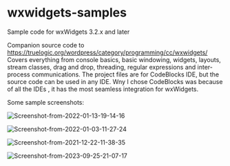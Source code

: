 # wxwidgets-samples
Sample code for wxWidgets 3.2.x and later

Companion source code to https://truelogic.org/wordpress/category/programming/cc/wxwidgets/
Covers everything from console basics, basic windowing, widgets, layouts, stream classes, drag and drop, threading, regular expressions and inter-process communications. The project files are for CodeBlocks IDE, but the source code can be used in any IDE. Wny I chose CodeBlocks was because of all the IDEs , it has the most seamless integration for wxWidgets.

Some sample screenshots:

![Screenshot-from-2022-01-13-19-14-16](https://github.com/amitonline/wxwidgets-samples/assets/6240907/f891aac6-c4b3-4908-8eec-fa0ca59c0647)


![Screenshot-from-2022-01-03-11-27-24](https://github.com/amitonline/wxwidgets-samples/assets/6240907/4b742b34-219f-439f-aaa8-5a6c092acc41)


![Screenshot-from-2021-12-22-11-38-35](https://github.com/amitonline/wxwidgets-samples/assets/6240907/98c89882-9335-4bc0-9b34-816d2a542a9d)


![Screenshot-from-2023-09-25-21-07-17](https://github.com/amitonline/wxwidgets-samples/assets/6240907/56cb59d0-ab0f-4bae-b37f-6c6a827fd076)



